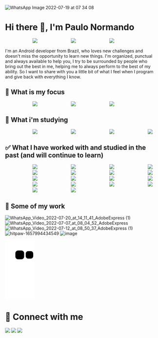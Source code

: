 ![WhatsApp Image 2022-07-19 at 07 34 08](https://user-images.githubusercontent.com/91965545/180837266-6d13e584-a7da-4fd6-8ddf-fab63a9466fa.jpeg)

# Hi there 👋, I'm Paulo Normando

<div>

<div>

<img height="110em" style="margin: 0 16px 0 90px" src = "https://github-readme-stats.vercel.app/api?username=paulo-normando&show_icons=true&theme=dracula"/> 
<img height="110em" style="margin: 0 16px 0 90px" src = "https://github-readme-streak-stats.herokuapp.com?user=paulo-normando&theme=dracula"/>
<img height="110em" style="margin: 0 16px 0 90px" src = "https://github-readme-stats.vercel.app/api/top-langs/?username=paulo-normando&layout=compact&theme=dracula"/>

I'm an Android developer from Brazil, who loves new challenges and doesn't miss the opportunity to learn new things. I'm organized, punctual and always available to help you, I try to be surrounded by people who bring out the best in me, helping me to always perform to the best of my ability. So I want to share with you a little bit of what I feel when I program and give back with everything I know.

</div>

## 🎯 What is my focus
<img height="18em" style="margin: 0 16px 0 90px" src = "https://img.shields.io/badge/Kotlin-0095D5?&style=for-the-badge&logo=kotlin&logoColor=white"/>
<img height="18em" style="margin: 0 16px 0 90px" src = "https://img.shields.io/badge/Java-ED8B00?style=for-the-badge&logo=java&logoColor=white"/>
<img height="18em" style="margin: 0 16px 0 90px" src = "https://img.shields.io/badge/Android-3DDC84?style=for-the-badge&logo=android&logoColor=white"/>
 
 

## 📖 What i'm studying
<img height="18em" style="margin: 0 16px 0 90px" src = "https://img.shields.io/badge/Kotlin-0095D5?&style=for-the-badge&logo=kotlin&logoColor=white"/>
<img height="18em" style="margin: 0 16px 0 90px" src = "https://img.shields.io/badge/Android-3DDC84?style=for-the-badge&logo=android&logoColor=white"/>
<img height="18em" style="margin: 0 16px 0 90px" src = "https://img.shields.io/badge/Flutter-02569B?style=for-the-badge&logo=flutter&logoColor=white"/>
<img height="18em" style="margin: 0 16px 0 90px" src = "https://img.shields.io/badge/Visual_Studio_Code-0078D4?style=for-the-badge&logo=visual%20studio%20code&logoColor=white"/>



## ✅ What I have worked with and studied in the past (and will continue to learn)
<img height="18em" style="margin: 0 16px 0 90px" src = "https://img.shields.io/badge/C%2B%2B-00599C?style=for-the-badge&logo=c%2B%2B&logoColor=white"/>
<img height="18em" style="margin: 0 16px 0 90px" src = "https://img.shields.io/badge/Arduino-00979D?style=for-the-badge&logo=Arduino&logoColor=white"/>
<img height="18em" style="margin: 0 16px 0 90px" src = "https://img.shields.io/badge/OCTAVE-darkblue?style=for-the-badge&logo=octave&logoColor=fcd683"/>
<img height="18em" style="margin: 0 16px 0 90px" src = "https://img.shields.io/badge/Python-14354C?style=for-the-badge&logo=python&logoColor=white"/>
<img height="18em" style="margin: 0 16px 0 90px" src = "https://img.shields.io/badge/pandas-%23150458.svg?style=for-the-badge&logo=pandas&logoColor=white"/>
<img height="18em" style="margin: 0 16px 0 90px" src = "https://img.shields.io/badge/numpy-%23013243.svg?style=for-the-badge&logo=numpy&logoColor=white"/>
<img height="18em" style="margin: 0 16px 0 90px" src = "https://img.shields.io/badge/Plotly-%233F4F75.svg?style=for-the-badge&logo=plotly&logoColor=white"/>
<img height="18em" style="margin: 0 16px 0 90px" src = "https://img.shields.io/badge/scikit--learn-%23F7931E.svg?style=for-the-badge&logo=scikit-learn&logoColor=white"/>
<img height="18em" style="margin: 0 16px 0 90px" src = "https://img.shields.io/badge/SciPy-%230C55A5.svg?style=for-the-badge&logo=scipy&logoColor=%white"/>
<img height="18em" style="margin: 0 16px 0 90px" src = "https://img.shields.io/badge/Colab-F9AB00?style=for-the-badge&logo=googlecolab&color=525252"/>
<img height="18em" style="margin: 0 16px 0 90px" src = "https://img.shields.io/badge/R-276DC3?style=for-the-badge&logo=r&logoColor=white"/>
<img height="18em" style="margin: 0 16px 0 90px" src = "https://img.shields.io/badge/RStudio-75AADB?style=for-the-badge&logo=RStudio&logoColor=white"/>
<img height="18em" style="margin: 0 16px 0 90px" src = "https://img.shields.io/badge/MySQL-005C84?style=for-the-badge&logo=mysql&logoColor=white"/>
<img height="18em" style="margin: 0 16px 0 90px" src = "https://img.shields.io/badge/SQLite-07405E?style=for-the-badge&logo=sqlite&logoColor=white"/>
<img height="18em" style="margin: 0 16px 0 90px" src = "https://img.shields.io/badge/Google_Cloud-4285F4?style=for-the-badge&logo=google-cloud&logoColor=white"/>
<img height="18em" style="margin: 0 16px 0 90px" src = "https://img.shields.io/badge/Google%20Analytics-E37400?style=for-the-badge&logo=google%20analytics&logoColor=white"/>
<img height="18em" style="margin: 0 16px 0 90px" src = "https://img.shields.io/badge/GIT-E44C30?style=for-the-badge&logo=git&logoColor=white"/>
<img height="18em" style="margin: 0 16px 0 90px" src = "https://img.shields.io/badge/Firebase-039BE5?style=for-the-badge&logo=Firebase&logoColor=white"/>

  
## 📲 Some of my work
![WhatsApp_Video_2022-07-20_at_14_11_41_AdobeExpress (1)](https://user-images.githubusercontent.com/91965545/180992646-9ecb3ce6-f358-4186-856a-403628edc2fa.gif)
![WhatsApp_Video_2022-07-07_at_08_04_52_AdobeExpress](https://user-images.githubusercontent.com/91965545/179321635-1e9461bd-d677-44d7-8105-d909efccd72f.gif)
![WhatsApp_Video_2022-07-12_at_08_50_37_AdobeExpress (1)](https://user-images.githubusercontent.com/91965545/178485716-f7fc7fe5-bdbe-4022-a535-3376287ff356.gif)
![hitpaw-1657994434549](https://user-images.githubusercontent.com/91965545/179367059-5783422c-b876-4e7e-90a2-09363ddfe7f8.gif)
![image](https://user-images.githubusercontent.com/91965545/178483382-8354278e-faef-4b5c-921b-c9f1039d2796.png)
 
![snake gif](https://github.com/paulo-normando/paulo-normando/blob/output/github-contribution-grid-snake.svg)
  
 </div>
 
 # 🤝 Connect with me

<div> 
 
<a href="https://www.linkedin.com/in/paulo-normando-469726a0/" target="_blank"><img src="https://img.shields.io/badge/-LinkedIn-%230077B5?style=for-the-badge&logo=linkedin&logoColor=white" target="_blank"></a> 
<a href="mailto:paulonormando@gmail.com" target="_blank"><img src="https://img.shields.io/badge/paulonormando@gmail.com-D14836?style=for-the-badge&logo=gmail&logoColor=white" target="_blank"></a> 
<a href = "https://wa.link/wnj3ca"><img src="https://img.shields.io/badge/+55 91 984255642-25D366?style=for-the-badge&logo=whatsapp&logoColor=white" target="_blank"></a>
  

